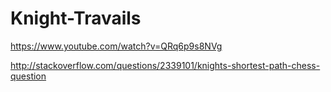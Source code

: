 # Knight-Travails

https://www.youtube.com/watch?v=QRq6p9s8NVg

http://stackoverflow.com/questions/2339101/knights-shortest-path-chess-question

